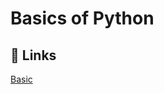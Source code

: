 # Basics of  Python 

## 🔗 Links

[Basic](https://github.com/readyssh/python_basic/blob/master/basic.py)
